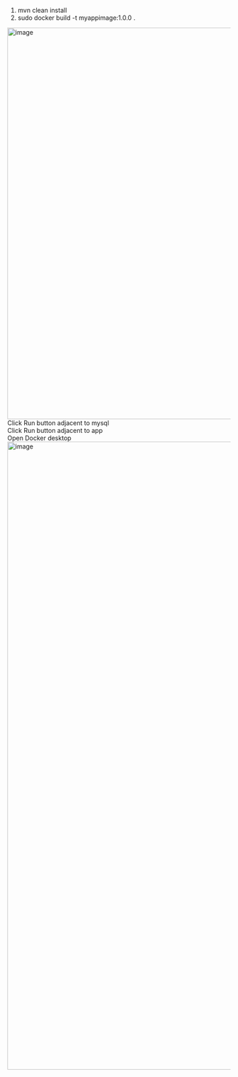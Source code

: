 
1. mvn clean install <br>
2. sudo docker build -t myappimage:1.0.0 .<br>
<img width="884" alt="image" src="https://github.com/brightgeevarghese/docker-compose/assets/27910029/c656c136-8b6c-48e6-b71c-6887b05a4646">
<br>
Click Run button adjacent to mysql
<br>
Click Run button adjacent to app
<br>
Open Docker desktop
<img width="1418" alt="image" src="https://github.com/brightgeevarghese/docker-compose/assets/27910029/21bf61f2-7c68-4ba7-ac63-69aed185b9b3">



